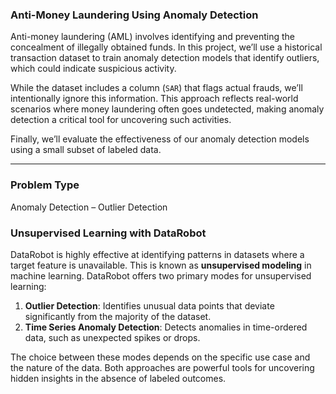 
### Anti-Money Laundering Using Anomaly Detection

Anti-money laundering (AML) involves identifying and preventing the concealment of illegally obtained funds. In this project, we’ll use a historical transaction dataset to train anomaly detection models that identify outliers, which could indicate suspicious activity.

While the dataset includes a column (`SAR`) that flags actual frauds, we’ll intentionally ignore this information. This approach reflects real-world scenarios where money laundering often goes undetected, making anomaly detection a critical tool for uncovering such activities.

Finally, we’ll evaluate the effectiveness of our anomaly detection models using a small subset of labeled data.

---

### Problem Type
Anomaly Detection – Outlier Detection

### Unsupervised Learning with DataRobot

DataRobot is highly effective at identifying patterns in datasets where a target feature is unavailable. This is known as **unsupervised modeling** in machine learning. DataRobot offers two primary modes for unsupervised learning:

1. **Outlier Detection**: Identifies unusual data points that deviate significantly from the majority of the dataset.
2. **Time Series Anomaly Detection**: Detects anomalies in time-ordered data, such as unexpected spikes or drops.

The choice between these modes depends on the specific use case and the nature of the data. Both approaches are powerful tools for uncovering hidden insights in the absence of labeled outcomes.

